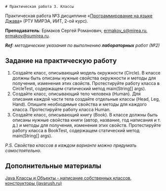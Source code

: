     # Практическая работа 3. Классы
Практическая работа №3 дисциплине «[Программирование на языке Джава](https://online-edu.mirea.ru/course/view.php?id=4053)» (РТУ МИРЭА, ИИТ, 2-ой курс).

**Преподаватель**: Ермаков Сергей Романович, ermakov_s@mirea.ru, ermakov@sumirea.ru.

***Ref**: методические указания по выполнению **лабораторных** работ (№2)*

## Задание на практическую работу
1. Создайте класс, описывающий модель окружности (Circle). В классе должны быть описаны нужные свойства окружности и методы для получения, изменения этих свойств. Протестируйте работу класса в CircleTest, содержащем статический метод main(String[] args).
2. Создайте класс, описывающий тело человека (Human). Для описания каждой части тела создайте отдельные классы (Head, Leg, Hand). Опишите необходимые свойства и методы для каждого класса. Протестируйте работу класса Human.
3. Создайте класс, описывающий книгу (Book). В классе должны быть описаны нужные свойства книги (автор, название, год написания и т. д.) и методы для получения, изменения этих свойств. Протестируйте работу класса в BookTest, содержащем статический метод main(String[] args).

*P.S. Свойства классов в каждом варианте можно придумать самостоятельно.* 

## Дополнительные материалы

[Java Классы и Объекты - написание собственных классов, конструкторы (javarush.ru)](https://javarush.ru/groups/posts/1949-znakomstvo-s-klassami-napisanie-sobstvennihkh-klassov-konstruktorih)

